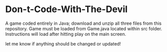 # Don-t-Code-With-The-Devil
A game coded entirely in Java; 
download and unzip all three files from this repository. 
Game must be loaded from Game.java located within src folder. 
Instructions will load after hitting play on the main screen. 

let me know if anything should be changed or updated!
